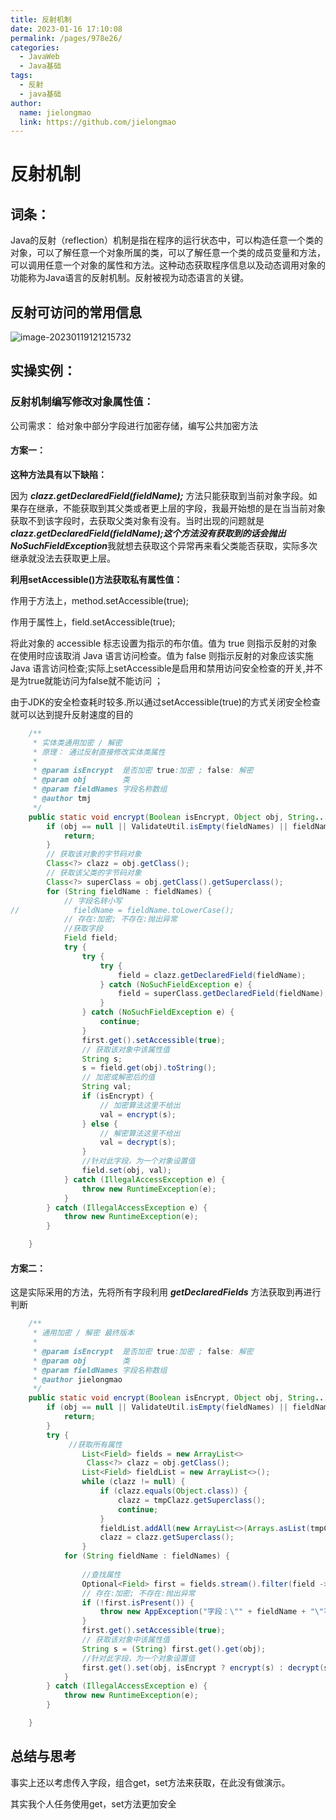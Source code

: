 ```yaml
---
title: 反射机制
date: 2023-01-16 17:10:08
permalink: /pages/978e26/
categories:
  - JavaWeb
  - Java基础
tags:
  - 反射
  - java基础
author: 
  name: jielongmao
  link: https://github.com/jielongmao
---
```

# 反射机制

## 词条：

Java的反射（reflection）机制是指在程序的运行状态中，可以构造任意一个类的对象，可以了解任意一个对象所属的类，可以了解任意一个类的成员变量和方法，可以调用任意一个对象的属性和方法。这种动态获取程序信息以及动态调用对象的功能称为Java语言的反射机制。反射被视为动态语言的关键。

## 反射可访问的常用信息

![image-20230119121215732](https://cdn.jsdelivr.net/gh/jielongmao/image_bed@main/blog/image-20230119121215732.png)

## 实操实例：

### 反射机制编写修改对象属性值：

公司需求： 给对象中部分字段进行加密存储，编写公共加密方法

#### 方案一：

**这种方法具有以下缺陷：**

因为 ***clazz.getDeclaredField(fieldName);*** 方法只能获取到当前对象字段。如果存在继承，不能获取到其父类或者更上层的字段，我最开始想的是在当当前对象获取不到该字段时，去获取父类对象有没有。当时出现的问题就是***clazz.getDeclaredField(fieldName);***这个方法没有获取到的话会抛出***NoSuchFieldException***我就想去获取这个异常再来看父类能否获取，实际多次继承就没法去获取更上层。

**利用setAccessible()方法获取私有属性值：**

作用于方法上，method.setAccessible(true);

作用于属性上，field.setAccessible(true);

将此对象的 accessible 标志设置为指示的布尔值。值为 true 则指示反射的对象在使用时应该取消 Java 语言访问检查。值为 false 则指示反射的对象应该实施 Java 语言访问检查;实际上setAccessible是启用和禁用访问安全检查的开关,并不是为true就能访问为false就不能访问 ；

由于JDK的安全检查耗时较多.所以通过setAccessible(true)的方式关闭安全检查就可以达到提升反射速度的目的 

```java
	/**
     * 实体类通用加密 / 解密
     * 原理： 通过反射直接修改实体类属性
     *
     * @param isEncrypt  是否加密 true:加密 ; false: 解密
     * @param obj        类
     * @param fieldNames 字段名称数组
     * @author tmj
     */
    public static void encrypt(Boolean isEncrypt, Object obj, String... fieldNames) {
        if (obj == null || ValidateUtil.isEmpty(fieldNames) || fieldNames.length == 0) {
            return;
        }
        // 获取该对象的字节码对象
        Class<?> clazz = obj.getClass();
        // 获取该父类的字节码对象
        Class<?> superClass = obj.getClass().getSuperclass();
        for (String fieldName : fieldNames) {
            // 字段名转小写
//            fieldName = fieldName.toLowerCase();
            // 存在:加密; 不存在:抛出异常
            //获取字段
            Field field;
            try {
                try {
                    try {
                        field = clazz.getDeclaredField(fieldName);
                    } catch (NoSuchFieldException e) {
                        field = superClass.getDeclaredField(fieldName);
                    }
                } catch (NoSuchFieldException e) {
                    continue;
                }
                first.get().setAccessible(true);
                // 获取该对象中该属性值
                String s;
                s = field.get(obj).toString();
                // 加密或解密后的值
                String val;
                if (isEncrypt) {
                    // 加密算法这里不给出
                    val = encrypt(s);
                } else {
                    // 解密算法这里不给出
                    val = decrypt(s);
                }
                //针对此字段，为一个对象设置值
                field.set(obj, val);
            } catch (IllegalAccessException e) {
                throw new RuntimeException(e);
            }
        } catch (IllegalAccessException e) {
            throw new RuntimeException(e);
        }

    }
```

#### 方案二：

这是实际采用的方法，先将所有字段利用 ***getDeclaredFields*** 方法获取到再进行判断

```java
	/**
     * 通用加密 / 解密 最终版本
     *
     * @param isEncrypt  是否加密 true:加密 ; false: 解密
     * @param obj        类
     * @param fieldNames 字段名称数组
     * @author jielongmao
     */
    public static void encrypt(Boolean isEncrypt, Object obj, String... fieldNames) {
        if (obj == null || ValidateUtil.isEmpty(fieldNames) || fieldNames.length == 0) {
            return;
        }
        try {
             //获取所有属性
                List<Field> fields = new ArrayList<>
                 Class<?> clazz = obj.getClass();
        		List<Field> fieldList = new ArrayList<>();
        		while (clazz != null) {
            		if (clazz.equals(Object.class)) {
                		clazz = tmpClazz.getSuperclass();
                		continue;
            		}
            		fieldList.addAll(new ArrayList<>(Arrays.asList(tmpClazz.getDeclaredFields())));
            		clazz = clazz.getSuperclass();
        		}
            for (String fieldName : fieldNames) {
               
                //查找属性
                Optional<Field> first = fields.stream().filter(field -> fieldName.equals(field.getName())).findFirst();
                // 存在:加密; 不存在:抛出异常
                if (!first.isPresent()) {
                    throw new AppException("字段：\"" + fieldName + "\"不存在");
                }
                first.get().setAccessible(true);
                // 获取该对象中该属性值
                String s = (String) first.get().get(obj);
                //针对此字段，为一个对象设置值
                first.get().set(obj, isEncrypt ? encrypt(s) : decrypt(s));
            }
        } catch (IllegalAccessException e) {
            throw new RuntimeException(e);
        }

    }
```

## 总结与思考



事实上还以考虑传入字段，组合get，set方法来获取，在此没有做演示。

其实我个人任务使用get，set方法更加安全